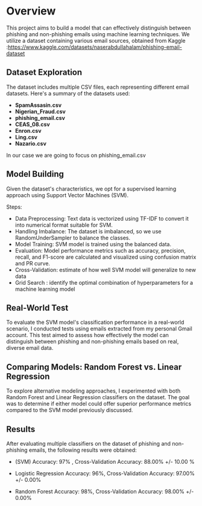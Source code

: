 # Overview

This project aims to build a model that can effectively distinguish between phishing and non-phishing emails using machine learning techniques. We utilize a dataset containing various email sources, obtained from Kaggle :https://www.kaggle.com/datasets/naserabdullahalam/phishing-email-dataset

## Dataset Exploration

The dataset includes multiple CSV files, each representing different email datasets. Here's a summary of the datasets used:

- **SpamAssasin.csv**
- **Nigerian_Fraud.csv**
- **phishing_email.csv**
- **CEAS_08.csv**
- **Enron.csv**
- **Ling.csv**
- **Nazario.csv**

In our case we are going to focus on phishing_email.csv

## Model Building 

Given the dataset's characteristics, we opt for a supervised learning approach using Support Vector Machines (SVM).

Steps:
* Data Preprocessing: Text data is vectorized using TF-IDF to convert it into numerical format suitable for SVM.
* Handling Imbalance: The dataset is imbalanced, so we use RandomUnderSampler to balance the classes.
* Model Training: SVM model is trained using the balanced data.
* Evaluation: Model performance metrics such as accuracy, precision, recall, and F1-score are calculated and visualized using     confusion matrix and PR curve.
* Cross-Validation: estimate of how well SVM model will generalize to new data
* Grid Search : identify the optimal combination of hyperparameters for a machine learning model

## Real-World Test
To evaluate the SVM model's classification performance in a real-world scenario, I conducted tests using emails extracted from my personal Gmail account. This test aimed to assess how effectively the model can distinguish between phishing and non-phishing emails based on real, diverse email data.

## Comparing Models: Random Forest vs. Linear Regression
To explore alternative modeling approaches, I experimented with both Random Forest and Linear Regression classifiers on the dataset. The goal was to determine if either model could offer superior performance metrics compared to the SVM model previously discussed.

## Results
After evaluating multiple classifiers on the dataset of phishing and non-phishing emails, the following results were obtained:

* (SVM) Accuracy: 97% , Cross-Validation Accuracy: 88.00% +/- 10.00 %

* Logistic Regression Accuracy: 96%, Cross-Validation Accuracy: 97.00% +/- 0.00%

* Random Forest Accuracy: 98%, Cross-Validation Accuracy: 98.00% +/- 0.00%




  
